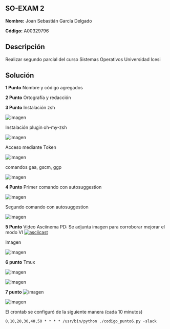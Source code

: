 ## SO-EXAM 2

**Nombre:** Joan Sebastián García Delgado

**Código:** A00329796

## Descripción

Realizar segundo parcial del curso Sistemas Operativos Universidad Icesi

## Solución

**1 Punto** Nombre y código agregados 

**2 Punto** Ortografía y redacción

**3 Punto** 
Instalación zsh 

![imagen](./imagenes/punto3_ins_zsh) 

Instalación plugin oh-my-zsh 

![imagen](./imagenes/punto3_oh.png) 

Acceso mediante Token 

![imagen](./imagenes/punto3_token.png) 

comandos gaa, gscm, ggp 

![imagen](./imagenes/punto3_comandos.png) 

**4 Punto** 
Primer comando con autosuggestion 

![imagen](./imagenes/punto4_autosug.png) 

Segundo comando con autosuggestion 

![imagen](./imagenes/punto4_autosug2.png)

**5 Punto** 
Video Asciinema PD: Se adjunta imagen para corroborar mejorar el modo VI 
[![asciicast](https://asciinema.org/a/gwoQdk70QniRLoR9twsuZQntW.png)](https://asciinema.org/a/gwoQdk70QniRLoR9twsuZQntW)

Imagen 

![imagen](./imagenes/punto5_modovi.png) 

**6 punto**
            Tmux 
            
![imagen](./imagenes/punto6_top.png) 

![imagen](./imagenes/punto6_comandos.png) 

**7 punto**
![imagen](./imagenes/punto7.png) 

![imagen](./imagenes/punto7_slack.png) 


El crontab se configuró de la siguiente manera (cada 10 minutos)
~~~
0,10,20,30,40,50 * * * * /usr/bin/python ./codigo_punto6.py -slack
~~~



            





